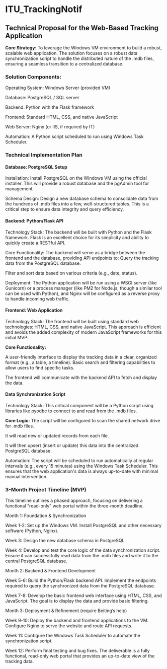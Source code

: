 # ITU_TrackingNotif
## Technical Proposal for the Web-Based Tracking Application
**Core Strategy:** To leverage the Windows VM environment to build a robust, scalable web application. The solution focuses on a robust data synchronization script to handle the distributed nature of the .mdb files, ensuring a seamless transition to a centralized database.


### **Solution Components:**
Operating System: Windows Server (provided VM)

Database: PostgreSQL / SQL server

Backend: Python with the Flask framework

Frontend: Standard HTML, CSS, and native JavaScript

Web Server: Nginx (or IIS, if required by IT)

Automation: A Python script scheduled to run using Windows Task Scheduler.

### **Technical Implementation Plan**

#### Database: PostgreSQL Setup
Installation: Install PostgreSQL on the Windows VM using the official installer. This will provide a robust database and the pgAdmin tool for management. 

Schema Design: Design a new database schema to consolidate data from the hundreds of .mdb files into a few, well-structured tables. This is a critical step to ensure data integrity and query efficiency.

#### Backend: Python/Flask API
Technology Stack: The backend will be built with Python and the Flask framework. Flask is an excellent choice for its simplicity and ability to quickly create a RESTful API.

Core Functionality: The backend will serve as a bridge between the frontend and the database, providing API endpoints to:
Query the tracking data from the PostgreSQL database.

Filter and sort data based on various criteria (e.g., date, status).

Deployment: The Python application will be run using a WSGI server (like Gunicorn) or a process manager (like PM2 for Node.js, though a similar tool can be used with Python), and Nginx will be configured as a reverse proxy to handle incoming web traffic.

#### Frontend: Web Application
Technology Stack: The frontend will be built using standard web technologies: HTML, CSS, and native JavaScript. This approach is efficient and avoids the added complexity of modern JavaScript frameworks for this initial MVP.

**Core Functionality:**

A user-friendly interface to display the tracking data in a clear, organized format (e.g., a table, a timeline).
Basic search and filtering capabilities to allow users to find specific tasks.

The frontend will communicate with the backend API to fetch and display the data.

#### Data Synchronization Script
Technology Stack: This critical component will be a Python script using libraries like pyodbc to connect to and read from the .mdb files.

**Core Logic:**
The script will be configured to scan the shared network drive for .mdb files.

It will read new or updated records from each file.

It will then upsert (insert or update) this data into the centralized PostgreSQL database.

Automation: The script will be scheduled to run automatically at regular intervals (e.g., every 15 minutes) using the Windows Task Scheduler. This ensures that the web application's data is always up-to-date with minimal manual intervention.

### 3-Month Project Timeline (MVP)
This timeline outlines a phased approach, focusing on delivering a functional "read-only" web portal within the three-month deadline.

Month 1: Foundation & Synchronization

Week 1-2: Set up the Windows VM. Install PostgreSQL and other necessary software (Python, Nginx).

Week 3: Design the new database schema in PostgreSQL.

Week 4: Develop and test the core logic of the data synchronization script. Ensure it can successfully read data from the .mdb files and write it to the central PostgreSQL database.

Month 2: Backend & Frontend Development

Week 5-6: Build the Python/Flask backend API. Implement the endpoints required to query the synchronized data from the PostgreSQL database.

Week 7-8: Develop the basic frontend web interface using HTML, CSS, and JavaScript. The goal is to display the data and provide basic filtering.

Month 3: Deployment & Refinement (require Beiting’s help)

Week 9-10: Deploy the backend and frontend applications to the VM. Configure Nginx to serve the website and route API requests.

Week 11: Configure the Windows Task Scheduler to automate the synchronization script.

Week 12: Perform final testing and bug fixes. The deliverable is a fully functional, read-only web portal that provides an up-to-date view of the tracking data.





